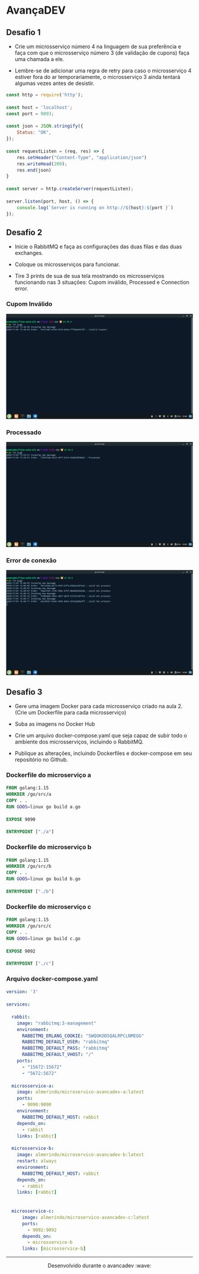 # AvançaDEV

## Desafio 1

- Crie um microsserviço número 4 na linguagem de sua preferência e faça com que o microsserviço número 3 (de validação de cupons) faça uma chamada a ele.

- Lembre-se de adicionar uma regra de retry para caso o microsserviço 4 estiver fora do ar temporariamente, o microsserviço 3 ainda tentará algumas vezes antes de desistir.

```javascript
const http = require('http');

const host = 'localhost';
const port = 9093;

const json = JSON.stringify({
    Status: "OK",
});

const requestListen = (req, res) => {
    res.setHeader("Content-Type", "application/json")
    res.writeHead(200);
    res.end(json)
}

const server = http.createServer(requestListen);

server.listen(port, host, () => {
    console.log(`Server is running on http://${host}:${port }`)
});
```

## Desafio 2

- Inicie o RabbitMQ e faça as configurações das duas filas e das duas exchanges.

- Coloque os microsserviços para funcionar.

- Tire 3 prints de sua de sua tela mostrando os microsserviços funcionando nas 3 situações: Cupom inválido, Processed e Connection error.

### Cupom Inválido

![InvalidCoupon](./.github/invalidcoupon.png)

### Processado

![Processed](./.github/processed.png)

### Error de conexão

![Connectionerror](./.github/connectionerror.png)

## Desafio 3

- Gere uma imagem Docker para cada microsserviço criado na aula 2. (Crie um Dockerfile para cada microsserviço)

- Suba as imagens no Docker Hub

- Crie um arquivo docker-compose.yaml que seja capaz de subir todo o ambiente dos microsserviços, incluindo o RabbitMQ.

- Publique as alterações, incluindo Dockerfiles e docker-compose em seu repositório no Github.

### Dockerfile do microserviço a

```Dockerfile
FROM golang:1.15
WORKDIR /go/src/a
COPY . .
RUN GOOS=linux go build a.go

EXPOSE 9090

ENTRYPOINT ["./a"]

```

### Dockerfile do microserviço b

```Dockerfile
FROM golang:1.15
WORKDIR /go/src/b
COPY . .
RUN GOOS=linux go build b.go

ENTRYPOINT ["./b"]

```

### Dockerfile do microserviço c

```Dockerfile
FROM golang:1.15
WORKDIR /go/src/c
COPY . .
RUN GOOS=linux go build c.go

EXPOSE 9092

ENTRYPOINT ["./c"]

```

### Arquivo docker-compose.yaml

```yaml
version: '3'

services:

  rabbit:
    image: "rabbitmq:3-management"
    environment:
      RABBITMQ_ERLANG_COOKIE: "SWQOKODSQALRPCLNMEQG"
      RABBITMQ_DEFAULT_USER: "rabbitmq"
      RABBITMQ_DEFAULT_PASS: "rabbitmq"
      RABBITMQ_DEFAULT_VHOST: "/"
    ports:
      - "15672:15672"
      - "5672:5672"
  
  microsservice-a:
    image: almerindo/microservico-avancadev-a:latest
    ports:
      - 9090:9090
    environment:
      RABBITMQ_DEFAULT_HOST: rabbit
    depends_on:
      - rabbit
    links: [rabbit]
  
  microsservice-b:
    image: almerindo/microservico-avancadev-b:latest
    restart: always
    environment:
      RABBITMQ_DEFAULT_HOST: rabbit
    depends_on:
      - rabbit
    links: [rabbit]

  
  microsservice-c:
      image: almerindo/microservico-avancadev-c:latest
      ports:
        - 9092:9092
      depends_on:
        - microsservice-b
      links: [microsservice-b]
```

---

<p align="center">Desenvolvido durante o avancadev :wave:</p>
